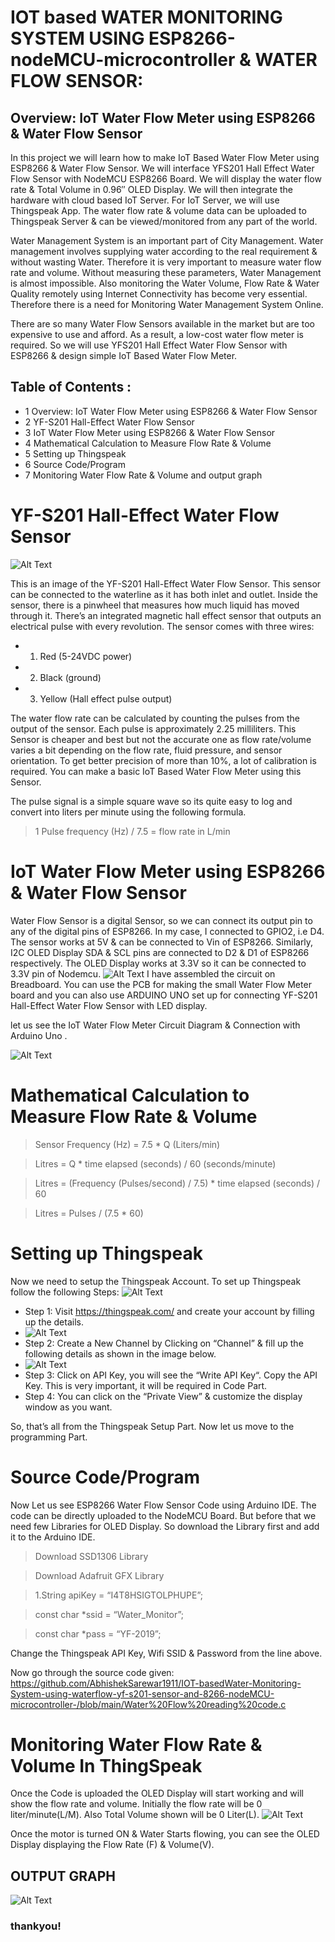 # IOT based WATER MONITORING SYSTEM USING ESP8266-nodeMCU-microcontroller & WATER FLOW SENSOR:
## Overview: IoT Water Flow Meter using ESP8266 & Water Flow Sensor
 

In this project we will learn how to make IoT Based Water Flow Meter using ESP8266 & Water Flow Sensor. We will interface YFS201 Hall Effect Water Flow Sensor with NodeMCU ESP8266 Board. We will display the water flow rate & Total Volume in 0.96″ OLED Display. We will then integrate the hardware with cloud based IoT Server. For IoT Server, we will use Thingspeak App. The water flow rate & volume data can be uploaded to Thingspeak Server & can be viewed/monitored from any part of the world.

 Water Management System is an important part of City Management. Water management involves supplying water according to the real requirement & without wasting Water. Therefore it is very important to measure water flow rate and volume. Without measuring these parameters, Water Management is almost impossible. Also monitoring the Water Volume, Flow Rate & Water Quality remotely using Internet Connectivity has become very essential. Therefore there is a need for Monitoring Water Management System Online.

 There are so many Water Flow Sensors available in the market but are too expensive to use and afford. As a result, a low-cost water flow meter is required. So we will use YFS201 Hall Effect Water Flow Sensor with ESP8266 & design simple IoT Based Water Flow Meter.
 
 ## Table of Contents :

- 1 Overview: IoT Water Flow Meter using ESP8266 & Water Flow Sensor
- 2 YF-S201 Hall-Effect Water Flow Sensor
- 3 IoT Water Flow Meter using ESP8266 & Water Flow Sensor
- 4 Mathematical Calculation to Measure Flow Rate & Volume
- 5 Setting up Thingspeak
- 6 Source Code/Program
- 7 Monitoring Water Flow Rate & Volume and output graph

# YF-S201 Hall-Effect Water Flow Sensor
![Alt Text](https://github.com/AbhishekSarewar1911/IOT-basedWater-Monitoring-System-using-waterflow-yf-s201-sensor-and-8266-nodeMCU-microcontroller-/blob/main/YF-S201-Hall-Effect-Water-Flow-Sensor.jpg)

This is an image of the YF-S201 Hall-Effect Water Flow Sensor. This sensor can be connected to the waterline as it has both inlet and outlet. Inside the sensor, there is a pinwheel that measures how much liquid has moved through it. There’s an integrated magnetic hall effect sensor that outputs an electrical pulse with every revolution.
The sensor comes with three wires:
- 1. Red (5-24VDC power)
- 2. Black (ground)
- 3. Yellow (Hall effect pulse output)

 

The water flow rate can be calculated by counting the pulses from the output of the sensor. Each pulse is approximately 2.25 milliliters. This Sensor is cheaper and best but not the accurate one as flow rate/volume varies a bit depending on the flow rate, fluid pressure, and sensor orientation. To get better precision of more than 10%, a lot of calibration is required. You can make a basic IoT Based Water Flow Meter using this Sensor.

The pulse signal is a simple square wave so its quite easy to log and convert into liters per minute using the following formula.

 > 1	Pulse frequency (Hz) / 7.5 = flow rate in L/min
 
 # IoT Water Flow Meter using ESP8266 & Water Flow Sensor
 
 Water Flow Sensor is a digital Sensor, so we can connect its output pin to any of the digital pins of ESP8266. In my case, I connected to GPIO2, i.e D4. The sensor works at 5V & can be connected to Vin of ESP8266. Similarly, I2C OLED Display SDA & SCL pins are connected to D2 & D1 of ESP8266 respectively. The OLED Display works at 3.3V so it can be connected to 3.3V pin of Nodemcu.
 ![Alt Text](https://github.com/AbhishekSarewar1911/IOT-basedWater-Monitoring-System-using-waterflow-yf-s201-sensor-and-8266-nodeMCU-microcontroller-/blob/main/Water-Flow-Sensor-ESP8266-Node%20Mcu%20Circuit%20Diagram.jpg)
 I have assembled the circuit on Breadboard. You can use the PCB for making the small Water Flow Meter board and you can also use ARDUINO UNO set up for connecting  YF-S201 Hall-Effect Water Flow Sensor with LED display.

 let us see the IoT Water Flow Meter Circuit Diagram & Connection with Arduino Uno .
 
 ![Alt Text](https://github.com/AbhishekSarewar1911/IOT-basedWater-Monitoring-System-using-waterflow-yf-s201-sensor-and-8266-nodeMCU-microcontroller-/blob/main/Circuit-Diagram%20with%20ARDUINO%20UNO.jpg)
 
 # Mathematical Calculation to Measure Flow Rate & Volume

> Sensor Frequency (Hz) = 7.5 * Q (Liters/min)

> Litres = Q * time elapsed (seconds) / 60 (seconds/minute)

> Litres = (Frequency (Pulses/second) / 7.5) * time elapsed (seconds) / 60

> Litres = Pulses / (7.5 * 60)

 # Setting up Thingspeak

Now we need to setup the Thingspeak Account. To set up Thingspeak follow the following Steps:
 ![Alt Text](https://github.com/AbhishekSarewar1911/IOT-basedWater-Monitoring-System-using-waterflow-yf-s201-sensor-and-8266-nodeMCU-microcontroller-/blob/main/thingspeak.png)
 
 - Step 1: Visit https://thingspeak.com/ and create your account by filling up the details.
 - ![Alt Text](https://github.com/AbhishekSarewar1911/IOT-basedWater-Monitoring-System-using-waterflow-yf-s201-sensor-and-8266-nodeMCU-microcontroller-/blob/main/waterflow_channel.png)
 - Step 2: Create a New Channel by Clicking on “Channel” & fill up the following details as shown in the image below.
 - ![Alt Text](https://github.com/AbhishekSarewar1911/IOT-basedWater-Monitoring-System-using-waterflow-yf-s201-sensor-and-8266-nodeMCU-microcontroller-/blob/main/waterflowAPI.png)
 - Step 3: Click on API Key, you will see the “Write API Key“. Copy the API Key. This is very important, it will be required in Code Part.
 - Step 4: You can click on the “Private View” & customize the display window as you want.

 So, that’s all from the Thingspeak Setup Part. Now let us move to the programming Part.

 # Source Code/Program
 
Now Let us see ESP8266 Water Flow Sensor Code using Arduino IDE. The code can be directly uploaded to the NodeMCU Board. But before that we need few Libraries for OLED Display. So download the Library first and add it to the Arduino IDE.

 

> Download SSD1306 Library

> Download Adafruit GFX Library 

 
> 1.String apiKey = “I4T8HSIGTOLPHUPE”;

> const char *ssid = “Water_Monitor”; 

> const char *pass = “YF-2019”;
 

Change the Thingspeak API Key, Wifi SSID & Password from the line above.

Now go through the source code given: https://github.com/AbhishekSarewar1911/IOT-basedWater-Monitoring-System-using-waterflow-yf-s201-sensor-and-8266-nodeMCU-microcontroller-/blob/main/Water%20Flow%20reading%20code.c


# Monitoring Water Flow Rate & Volume In ThingSpeak
 

Once the Code is uploaded the OLED Display will start working and will show the flow rate and volume. Initially the flow rate will be 0 liter/minute(L/M). Also Total Volume shown will be 0 Liter(L).
![Alt Text](https://github.com/AbhishekSarewar1911/IOT-basedWater-Monitoring-System-using-waterflow-yf-s201-sensor-and-8266-nodeMCU-microcontroller-/blob/main/Iot-Water-Flow-Meter-SETUP.jpg)
 

Once the motor is turned ON & Water Starts flowing, you can see the OLED Display displaying the Flow Rate (F) & Volume(V).

## OUTPUT GRAPH

![Alt Text](https://github.com/AbhishekSarewar1911/IOT-basedWater-Monitoring-System-using-waterflow-yf-s201-sensor-and-8266-nodeMCU-microcontroller-/blob/main/Water-Flow-Sensor-Thingspeak2.jpg)

### thankyou!
